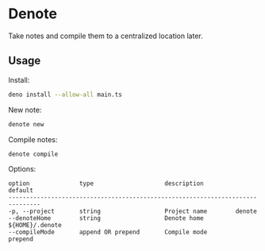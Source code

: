 # Denote

Take notes and compile them to a centralized location later.

## Usage

Install:
```bash
deno install --allow-all main.ts
```

New note:
```bash
denote new
```

Compile notes:
```bash
denote compile
```

Options:
```
option              type                    description         default
-------------------------------------------------------------------------------
-p, --project       string                  Project name        denote
--denoteHome        string                  Denote home         ${HOME}/.denote
--compileMode       append OR prepend       Compile mode        prepend
```
